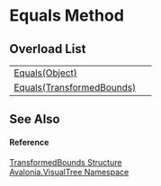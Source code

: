 # Equals Method


## Overload List
<table>
<tr>
<td><a href="M_Avalonia_VisualTree_TransformedBounds_Equals_1">Equals(Object)</a></td>
<td> </td>
</tr>
<tr>
<td><a href="M_Avalonia_VisualTree_TransformedBounds_Equals">Equals(TransformedBounds)</a></td>
<td> </td>
</tr>
</table>

## See Also


#### Reference
<a href="T_Avalonia_VisualTree_TransformedBounds">TransformedBounds Structure</a>  
<a href="N_Avalonia_VisualTree">Avalonia.VisualTree Namespace</a>  

